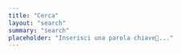 ```yaml
---
title: "Cerca"
layout: "search"
summary: "search"
placeholder: "Inserisci una parola chiave🔑..."
---
```

